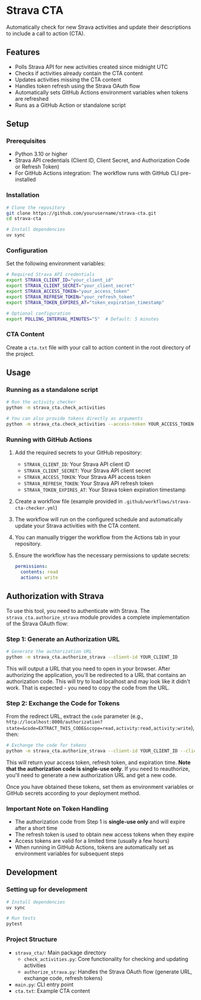 # Strava CTA

Automatically check for new Strava activities and update their descriptions to include a call to action (CTA).

## Features

- Polls Strava API for new activities created since midnight UTC
- Checks if activities already contain the CTA content
- Updates activities missing the CTA content
- Handles token refresh using the Strava OAuth flow
- Automatically sets GitHub Actions environment variables when tokens are refreshed
- Runs as a GitHub Action or standalone script

## Setup

### Prerequisites

- Python 3.10 or higher
- Strava API credentials (Client ID, Client Secret, and Authorization Code or Refresh Token)
- For GitHub Actions integration: The workflow runs with GitHub CLI pre-installed

### Installation

```bash
# Clone the repository
git clone https://github.com/yourusername/strava-cta.git
cd strava-cta

# Install dependencies
uv sync
```

### Configuration

Set the following environment variables:

```bash
# Required Strava API credentials
export STRAVA_CLIENT_ID="your_client_id"
export STRAVA_CLIENT_SECRET="your_client_secret"
export STRAVA_ACCESS_TOKEN="your_access_token"
export STRAVA_REFRESH_TOKEN="your_refresh_token"
export STRAVA_TOKEN_EXPIRES_AT="token_expiration_timestamp"

# Optional configuration
export POLLING_INTERVAL_MINUTES="5"  # Default: 5 minutes
```

### CTA Content

Create a `cta.txt` file with your call to action content in the root directory of the project.

## Usage

### Running as a standalone script

```bash
# Run the activity checker
python -m strava_cta.check_activities

# You can also provide tokens directly as arguments
python -m strava_cta.check_activities --access-token YOUR_ACCESS_TOKEN --refresh-token YOUR_REFRESH_TOKEN --token-expires YOUR_TOKEN_EXPIRES_AT
```

### Running with GitHub Actions

1. Add the required secrets to your GitHub repository:
   - `STRAVA_CLIENT_ID`: Your Strava API client ID
   - `STRAVA_CLIENT_SECRET`: Your Strava API client secret
   - `STRAVA_ACCESS_TOKEN`: Your Strava API access token
   - `STRAVA_REFRESH_TOKEN`: Your Strava API refresh token
   - `STRAVA_TOKEN_EXPIRES_AT`: Your Strava token expiration timestamp

2. Create a workflow file (example provided in `.github/workflows/strava-cta-checker.yml`)

3. The workflow will run on the configured schedule and automatically update your Strava activities with the CTA content.

4. You can manually trigger the workflow from the Actions tab in your repository.

5. Ensure the workflow has the necessary permissions to update secrets:
   ```yaml
   permissions:
     contents: read
     actions: write
   ```

## Authorization with Strava

To use this tool, you need to authenticate with Strava. The `strava_cta.authorize_strava` module provides a complete implementation of the Strava OAuth flow:

### Step 1: Generate an Authorization URL

```bash
# Generate the authorization URL
python -m strava_cta.authorize_strava --client-id YOUR_CLIENT_ID
```

This will output a URL that you need to open in your browser. After authorizing the application, you'll be redirected to a URL that contains an authorization code. This will try to load localhost and may look like it didn't work. That is expected - you need to copy the code from the URL.

### Step 2: Exchange the Code for Tokens

From the redirect URL, extract the `code` parameter (e.g., `http://localhost:8000/authorization?state=&code=EXTRACT_THIS_CODE&scope=read,activity:read,activity:write`), then:

```bash
# Exchange the code for tokens
python -m strava_cta.authorize_strava --client-id YOUR_CLIENT_ID --client-secret YOUR_CLIENT_SECRET --code EXTRACTED_CODE
```

This will return your access token, refresh token, and expiration time. **Note that the authorization code is single-use only**. If you need to reauthorize, you'll need to generate a new authorization URL and get a new code.

Once you have obtained these tokens, set them as environment variables or GitHub secrets according to your deployment method.

### Important Note on Token Handling

- The authorization code from Step 1 is **single-use only** and will expire after a short time
- The refresh token is used to obtain new access tokens when they expire
- Access tokens are valid for a limited time (usually a few hours)
- When running in GitHub Actions, tokens are automatically set as environment variables for subsequent steps

## Development

### Setting up for development

```bash
# Install dependencies
uv sync

# Run tests
pytest
```

### Project Structure

- `strava_cta/`: Main package directory
  - `check_activities.py`: Core functionality for checking and updating activities
  - `authorize_strava.py`: Handles the Strava OAuth flow (generate URL, exchange code, refresh tokens)
- `main.py`: CLI entry point
- `cta.txt`: Example CTA content